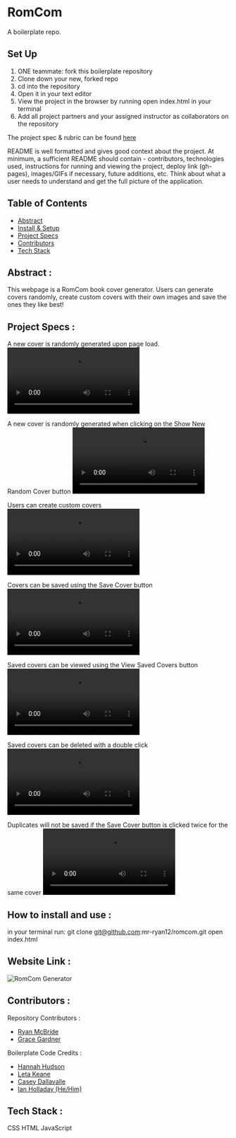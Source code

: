 # RomCom

A boilerplate repo.

## Set Up
1. ONE teammate: fork this boilerplate repository
2. Clone down your new, forked repo
3. cd into the repository
4. Open it in your text editor
5. View the project in the browser by running open index.html in your terminal
6. Add all project partners and your assigned instructor as collaborators on the repository

The project spec & rubric can be found [here](https://frontend.turing.io/projects/module-1/romcom-pair.html)

README is well formatted and gives good context about the project. At minimum, a sufficient README should contain - contributors, technologies used, instructions for running and viewing the project, deploy link (gh-pages), images/GIFs if necessary, future additions, etc. Think about what a user needs to understand and get the full picture of the application.

## Table of Contents
  - [Abstract](#abstract)
  - [Install & Setup](#set-up)
  - [Project Specs](#project-specs)
  - [Contributors](#contributors)
  - [Tech Stack](#tech-stack)

## Abstract :
This webpage is a RomCom book cover generator. Users can generate covers randomly, create custom covers with their own images and save the ones they like best!

## Project Specs :

A new cover is randomly generated upon page load.
![Reload Random Cover](https://user-images.githubusercontent.com/42048868/138614174-f8f815e4-4ad2-45aa-a105-6fbfa16b8205.mov)

A new cover is randomly generated when clicking on the Show New Random Cover button
![New Cover on Click](https://user-images.githubusercontent.com/42048868/138614301-b1606e1b-33f6-4cc5-a8cd-a7e33bd61c9b.mov)

Users can create custom covers
![User Creation](https://user-images.githubusercontent.com/42048868/138615726-46cc610a-f1b2-443c-90c8-74aed68dcd11.mov)

Covers can be saved using the Save Cover button
![Saved Cover](https://user-images.githubusercontent.com/42048868/138615790-86eb9685-eadb-44c0-8c5b-affe8670a601.mov)

Saved covers can be viewed using the View Saved Covers button
![View Saved Covers](https://user-images.githubusercontent.com/42048868/138615873-c2354ded-bcfa-4cd4-8f78-59347622b45c.mov)

Saved covers can be deleted with a double click
![Delete double click](https://user-images.githubusercontent.com/42048868/138615935-9fa9086d-3d24-4acc-9a6b-aa26dc51b187.mov)

Duplicates will not be saved if the Save Cover button is clicked twice for the same cover
![No Duplicates](https://user-images.githubusercontent.com/42048868/138616306-8574f175-1262-4b68-9713-8e39fc06c238.mov)

## How to install and use :
in your terminal run:
git clone git@github.com:mr-ryan12/romcom.git
open index.html  

## Website Link :
![RomCom Generator](https://mr-ryan12.github.io/romcom/)

## Contributors :
Repository Contributors :
- [Ryan McBride](https://github.com/mr-ryan12)
- [Grace Gardner](https://github.com/GraceGardner)

Boilerplate Code Credits :
- [Hannah Hudson](https://github.com/hannahhch)
- [Leta Keane](https://github.com/letakeane)
- [Casey Dallavalle](https://github.com/cbdallavalle)
- [Ian Holladay (He/Him)](https://github.com/holladayian)


## Tech Stack :
CSS
HTML
JavaScript
